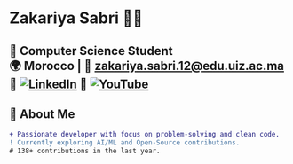 # Zakariya Sabri 👨‍💻

<div align="center">
  
</div>

📍 **Computer Science Student**   
🌍 **Morocco** | 📧 [zakariya.sabri.12@edu.uiz.ac.ma](mailto:zakariya.sabri.12@edu.uiz.ac.ma)  
🔗 [![LinkedIn](https://img.shields.io/badge/LinkedIn-0077B5?style=flat&logo=linkedin)](https://www.linkedin.com/in/zakariya-sabri-307b65304/) 
🔗 [![YouTube](https://img.shields.io/badge/YouTube-FF0000?style=for-the-badge&logo=youtube&logoColor=white)](https://www.youtube.com/@ZAKARIYA-SABRI)
---

## 🚀 About Me
```diff
+ Passionate developer with focus on problem-solving and clean code.
! Currently exploring AI/ML and Open-Source contributions.
# 138+ contributions in the last year.

